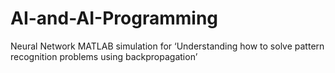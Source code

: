 # AI-and-AI-Programming
Neural Network MATLAB simulation for ‘Understanding how to solve pattern recognition problems using backpropagation’
